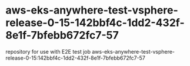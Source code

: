 # aws-eks-anywhere-test-vsphere-release-0-15-142bbf4c-1dd2-432f-8e1f-7bfebb672fc7-57
repository for use with E2E test job aws-eks-anywhere-test-vsphere-release-0-15:142bbf4c-1dd2-432f-8e1f-7bfebb672fc7-57
